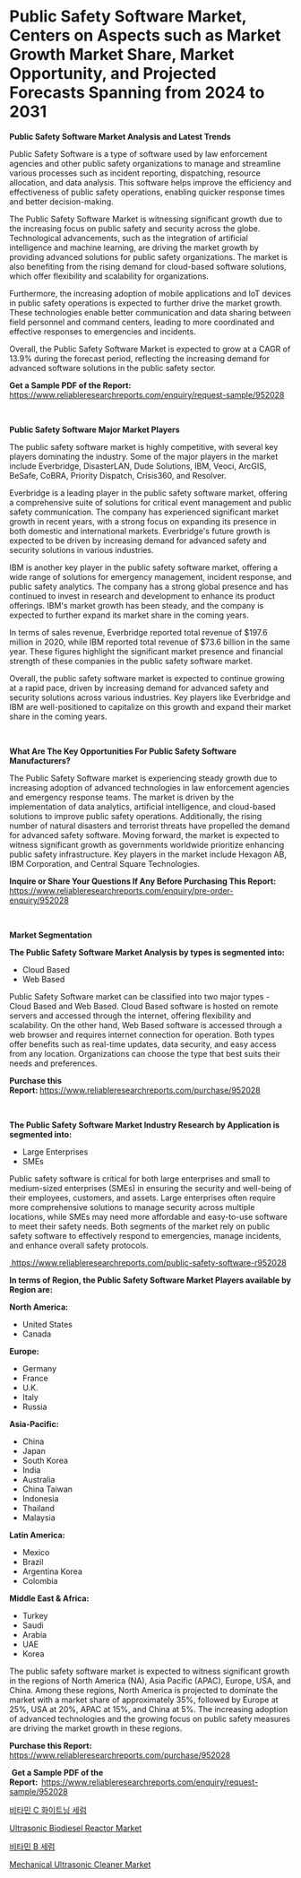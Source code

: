 <p><h1>Public Safety Software Market, Centers on Aspects such as Market Growth Market Share, Market Opportunity, and Projected Forecasts Spanning from 2024 to 2031</h1></p><p><strong>Public Safety Software Market Analysis and Latest Trends</strong></p>
<p><p>Public Safety Software is a type of software used by law enforcement agencies and other public safety organizations to manage and streamline various processes such as incident reporting, dispatching, resource allocation, and data analysis. This software helps improve the efficiency and effectiveness of public safety operations, enabling quicker response times and better decision-making.</p><p>The Public Safety Software Market is witnessing significant growth due to the increasing focus on public safety and security across the globe. Technological advancements, such as the integration of artificial intelligence and machine learning, are driving the market growth by providing advanced solutions for public safety organizations. The market is also benefiting from the rising demand for cloud-based software solutions, which offer flexibility and scalability for organizations.</p><p>Furthermore, the increasing adoption of mobile applications and IoT devices in public safety operations is expected to further drive the market growth. These technologies enable better communication and data sharing between field personnel and command centers, leading to more coordinated and effective responses to emergencies and incidents.</p><p>Overall, the Public Safety Software Market is expected to grow at a CAGR of 13.9% during the forecast period, reflecting the increasing demand for advanced software solutions in the public safety sector.</p></p>
<p><strong>Get a Sample PDF of the Report:&nbsp;</strong> <a href="https://www.reliableresearchreports.com/enquiry/request-sample/952028">https://www.reliableresearchreports.com/enquiry/request-sample/952028</a></p>
<p>&nbsp;</p>
<p><strong>Public Safety Software Major Market Players</strong></p>
<p><p>The public safety software market is highly competitive, with several key players dominating the industry. Some of the major players in the market include Everbridge, DisasterLAN, Dude Solutions, IBM, Veoci, ArcGIS, BeSafe, CoBRA, Priority Dispatch, Crisis360, and Resolver.</p><p>Everbridge is a leading player in the public safety software market, offering a comprehensive suite of solutions for critical event management and public safety communication. The company has experienced significant market growth in recent years, with a strong focus on expanding its presence in both domestic and international markets. Everbridge's future growth is expected to be driven by increasing demand for advanced safety and security solutions in various industries.</p><p>IBM is another key player in the public safety software market, offering a wide range of solutions for emergency management, incident response, and public safety analytics. The company has a strong global presence and has continued to invest in research and development to enhance its product offerings. IBM's market growth has been steady, and the company is expected to further expand its market share in the coming years.</p><p>In terms of sales revenue, Everbridge reported total revenue of $197.6 million in 2020, while IBM reported total revenue of $73.6 billion in the same year. These figures highlight the significant market presence and financial strength of these companies in the public safety software market.</p><p>Overall, the public safety software market is expected to continue growing at a rapid pace, driven by increasing demand for advanced safety and security solutions across various industries. Key players like Everbridge and IBM are well-positioned to capitalize on this growth and expand their market share in the coming years.</p></p>
<p>&nbsp;</p>
<p><strong>What Are The Key Opportunities For Public Safety Software Manufacturers?</strong></p>
<p><p>The Public Safety Software market is experiencing steady growth due to increasing adoption of advanced technologies in law enforcement agencies and emergency response teams. The market is driven by the implementation of data analytics, artificial intelligence, and cloud-based solutions to improve public safety operations. Additionally, the rising number of natural disasters and terrorist threats have propelled the demand for advanced safety software. Moving forward, the market is expected to witness significant growth as governments worldwide prioritize enhancing public safety infrastructure. Key players in the market include Hexagon AB, IBM Corporation, and Central Square Technologies.</p></p>
<p><strong>Inquire or Share Your Questions If Any Before Purchasing This Report:</strong> <a href="https://www.reliableresearchreports.com/enquiry/pre-order-enquiry/952028">https://www.reliableresearchreports.com/enquiry/pre-order-enquiry/952028</a></p>
<p>&nbsp;</p>
<p><strong>Market Segmentation</strong></p>
<p><strong>The Public Safety Software Market Analysis by types is segmented into:</strong></p>
<p><ul><li>Cloud Based</li><li>Web Based</li></ul></p>
<p><p>Public Safety Software market can be classified into two major types - Cloud Based and Web Based. Cloud Based software is hosted on remote servers and accessed through the internet, offering flexibility and scalability. On the other hand, Web Based software is accessed through a web browser and requires internet connection for operation. Both types offer benefits such as real-time updates, data security, and easy access from any location. Organizations can choose the type that best suits their needs and preferences.</p></p>
<p><strong>Purchase this Report:&nbsp;</strong><a href="https://www.reliableresearchreports.com/purchase/952028">https://www.reliableresearchreports.com/purchase/952028</a></p>
<p>&nbsp;</p>
<p><strong>The Public Safety Software Market Industry Research by Application is segmented into:</strong></p>
<p><ul><li>Large Enterprises</li><li>SMEs</li></ul></p>
<p><p>Public safety software is critical for both large enterprises and small to medium-sized enterprises (SMEs) in ensuring the security and well-being of their employees, customers, and assets. Large enterprises often require more comprehensive solutions to manage security across multiple locations, while SMEs may need more affordable and easy-to-use software to meet their safety needs. Both segments of the market rely on public safety software to effectively respond to emergencies, manage incidents, and enhance overall safety protocols.</p></p>
<p><a href="https://www.reliableresearchreports.com/public-safety-software-r952028">&nbsp;https://www.reliableresearchreports.com/public-safety-software-r952028</a></p>
<p><strong>In terms of Region, the Public Safety Software Market Players available by Region are:</strong></p>
<p>
    <p> <strong> North America: </strong>
        <ul>
            <li>United States</li>
            <li>Canada</li>
        </ul>
        </p> 
    <p> <strong> Europe: </strong>
        <ul>
            <li>Germany</li>
            <li>France</li>
            <li>U.K.</li>
            <li>Italy</li>
            <li>Russia</li>
        </ul>
        </p> 
    <p> <strong> Asia-Pacific: </strong>
        <ul>
            <li>China</li>
            <li>Japan</li>
            <li>South Korea</li>
            <li>India</li>
            <li>Australia</li>
            <li>China Taiwan</li>
            <li>Indonesia</li>
            <li>Thailand</li>
            <li>Malaysia</li>
        </ul>
        </p> 
    <p> <strong> Latin America: </strong>
        <ul>
            <li>Mexico</li>
            <li>Brazil</li>
            <li>Argentina Korea</li>
            <li>Colombia</li>
        </ul>
        </p> 
    <p> <strong> Middle East & Africa: </strong>
        <ul>
            <li>Turkey</li>
            <li>Saudi</li>
            <li>Arabia</li>
            <li>UAE</li>
            <li>Korea</li>
        </ul>
    </p>
    </p>
<p><p>The public safety software market is expected to witness significant growth in the regions of North America (NA), Asia Pacific (APAC), Europe, USA, and China. Among these regions, North America is projected to dominate the market with a market share of approximately 35%, followed by Europe at 25%, USA at 20%, APAC at 15%, and China at 5%. The increasing adoption of advanced technologies and the growing focus on public safety measures are driving the market growth in these regions.</p></p>
<p><strong>Purchase this Report: </strong><a href="https://www.reliableresearchreports.com/purchase/952028">https://www.reliableresearchreports.com/purchase/952028</a></p>
<p>&nbsp;<strong>Get a Sample PDF of the Report:&nbsp;&nbsp;</strong><a href="https://www.reliableresearchreports.com/enquiry/request-sample/952028">https://www.reliableresearchreports.com/enquiry/request-sample/952028</a></p>
<p><strong></strong></p>
<p><p><a href="https://github.com/TrevorKruvalis5678/Market-Research-Report-List-1/blob/main/283791250492.md">비타민 C 화이트닝 세럼</a></p><p><a href="https://www.linkedin.com/pulse/ultrasonic-biodiesel-reactor-market-share-evolution-growth-cmhnf">Ultrasonic Biodiesel Reactor Market</a></p><p><a href="https://github.com/lzuwsfreyoq70/Market-Research-Report-List-2/blob/main/717488850493.md">비타민 B 세럼</a></p><p><a href="https://www.linkedin.com/pulse/mechanical-ultrasonic-cleaner-market-insights-cagr-trends-growth-bl41f?trackingId=%2FDIUWnZVeupjo65t7S%2BvUQ%3D%3D">Mechanical Ultrasonic Cleaner Market</a></p></p>